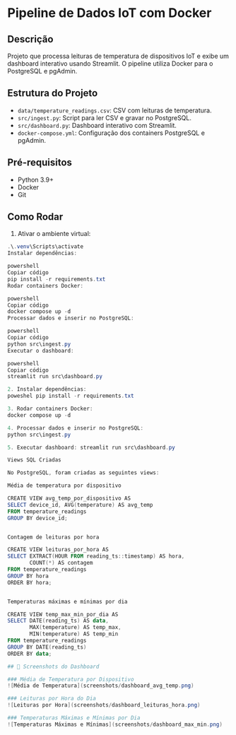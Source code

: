 # Pipeline de Dados IoT com Docker

## Descrição
Projeto que processa leituras de temperatura de dispositivos IoT e exibe um dashboard interativo usando Streamlit. O pipeline utiliza Docker para o PostgreSQL e pgAdmin.

## Estrutura do Projeto
- `data/temperature_readings.csv`: CSV com leituras de temperatura.
- `src/ingest.py`: Script para ler CSV e gravar no PostgreSQL.
- `src/dashboard.py`: Dashboard interativo com Streamlit.
- `docker-compose.yml`: Configuração dos containers PostgreSQL e pgAdmin.

## Pré-requisitos
- Python 3.9+  
- Docker  
- Git  

## Como Rodar

1. Ativar o ambiente virtual:
```powershell
.\.venv\Scripts\activate
Instalar dependências:

powershell
Copiar código
pip install -r requirements.txt
Rodar containers Docker:

powershell
Copiar código
docker compose up -d
Processar dados e inserir no PostgreSQL:

powershell
Copiar código
python src\ingest.py
Executar o dashboard:

powershell
Copiar código
streamlit run src\dashboard.py

2. Instalar dependências: 
poweshel pip install -r requirements.txt

3. Rodar containers Docker:
docker compose up -d

4. Processar dados e inserir no PostgreSQL:
python src\ingest.py

5. Executar dashboard: streamlit run src\dashboard.py

Views SQL Criadas

No PostgreSQL, foram criadas as seguintes views:

Média de temperatura por dispositivo

CREATE VIEW avg_temp_por_dispositivo AS
SELECT device_id, AVG(temperature) AS avg_temp
FROM temperature_readings
GROUP BY device_id;


Contagem de leituras por hora

CREATE VIEW leituras_por_hora AS
SELECT EXTRACT(HOUR FROM reading_ts::timestamp) AS hora,
       COUNT(*) AS contagem
FROM temperature_readings
GROUP BY hora
ORDER BY hora;


Temperaturas máximas e mínimas por dia

CREATE VIEW temp_max_min_por_dia AS
SELECT DATE(reading_ts) AS data,
       MAX(temperature) AS temp_max,
       MIN(temperature) AS temp_min
FROM temperature_readings
GROUP BY DATE(reading_ts)
ORDER BY data;

## 📸 Screenshots do Dashboard

### Média de Temperatura por Dispositivo
![Média de Temperatura](screenshots/dashboard_avg_temp.png)

### Leituras por Hora do Dia
![Leituras por Hora](screenshots/dashboard_leituras_hora.png)

### Temperaturas Máximas e Mínimas por Dia
![Temperaturas Máximas e Mínimas](screenshots/dashboard_max_min.png)
